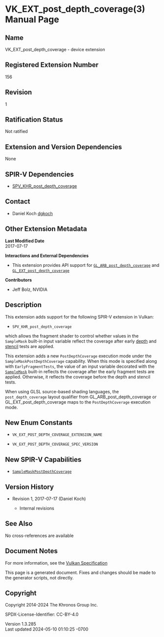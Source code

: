 # VK_EXT_post_depth_coverage(3) Manual Page

## Name

VK_EXT_post_depth_coverage - device extension



## <a href="#_registered_extension_number" class="anchor"></a>Registered Extension Number

156

## <a href="#_revision" class="anchor"></a>Revision

1

## <a href="#_ratification_status" class="anchor"></a>Ratification Status

Not ratified

## <a href="#_extension_and_version_dependencies" class="anchor"></a>Extension and Version Dependencies

None

## <a href="#_spir_v_dependencies" class="anchor"></a>SPIR-V Dependencies

- [SPV_KHR_post_depth_coverage](https://htmlpreview.github.io/?https://github.com/KhronosGroup/SPIRV-Registry/blob/main/extensions/KHR/SPV_KHR_post_depth_coverage.html)

## <a href="#_contact" class="anchor"></a>Contact

- Daniel Koch <a
  href="https://github.com/KhronosGroup/Vulkan-Docs/issues/new?body=%5BVK_EXT_post_depth_coverage%5D%20@dgkoch%0A*Here%20describe%20the%20issue%20or%20question%20you%20have%20about%20the%20VK_EXT_post_depth_coverage%20extension*"
  target="_blank" rel="nofollow noopener"><em></em>dgkoch</a>

## <a href="#_other_extension_metadata" class="anchor"></a>Other Extension Metadata

**Last Modified Date**  
2017-07-17

**Interactions and External Dependencies**  
- This extension provides API support for
  [`GL_ARB_post_depth_coverage`](https://registry.khronos.org/OpenGL/extensions/ARB/ARB_post_depth_coverage.txt)
  and
  [`GL_EXT_post_depth_coverage`](https://registry.khronos.org/OpenGL/extensions/EXT/EXT_post_depth_coverage.txt)

**Contributors**  
- Jeff Bolz, NVIDIA

## <a href="#_description" class="anchor"></a>Description

This extension adds support for the following SPIR-V extension in
Vulkan:

- `SPV_KHR_post_depth_coverage`

which allows the fragment shader to control whether values in the
`SampleMask` built-in input variable reflect the coverage after early <a
href="https://registry.khronos.org/vulkan/specs/1.3-extensions/html/vkspec.html#fragops-depth"
target="_blank" rel="noopener">depth</a> and <a
href="https://registry.khronos.org/vulkan/specs/1.3-extensions/html/vkspec.html#fragops-stencil"
target="_blank" rel="noopener">stencil</a> tests are applied.

This extension adds a new `PostDepthCoverage` execution mode under the
`SampleMaskPostDepthCoverage` capability. When this mode is specified
along with `EarlyFragmentTests`, the value of an input variable
decorated with the <a
href="https://registry.khronos.org/vulkan/specs/1.3-extensions/html/vkspec.html#interfaces-builtin-variables-samplemask"
target="_blank" rel="noopener"><code>SampleMask</code></a> built-in
reflects the coverage after the early fragment tests are applied.
Otherwise, it reflects the coverage before the depth and stencil tests.

When using GLSL source-based shading languages, the
`post_depth_coverage` layout qualifier from GL_ARB_post_depth_coverage
or GL_EXT_post_depth_coverage maps to the `PostDepthCoverage` execution
mode.

## <a href="#_new_enum_constants" class="anchor"></a>New Enum Constants

- `VK_EXT_POST_DEPTH_COVERAGE_EXTENSION_NAME`

- `VK_EXT_POST_DEPTH_COVERAGE_SPEC_VERSION`

## <a href="#_new_spir_v_capabilities" class="anchor"></a>New SPIR-V Capabilities

- <a
  href="https://registry.khronos.org/vulkan/specs/1.3-extensions/html/vkspec.html#spirvenv-capabilities-table-SampleMaskPostDepthCoverage"
  target="_blank"
  rel="noopener"><code>SampleMaskPostDepthCoverage</code></a>

## <a href="#_version_history" class="anchor"></a>Version History

- Revision 1, 2017-07-17 (Daniel Koch)

  - Internal revisions

## <a href="#_see_also" class="anchor"></a>See Also

No cross-references are available

## <a href="#_document_notes" class="anchor"></a>Document Notes

For more information, see the <a
href="https://registry.khronos.org/vulkan/specs/1.3-extensions/html/vkspec.html#VK_EXT_post_depth_coverage"
target="_blank" rel="noopener">Vulkan Specification</a>

This page is a generated document. Fixes and changes should be made to
the generator scripts, not directly.

## <a href="#_copyright" class="anchor"></a>Copyright

Copyright 2014-2024 The Khronos Group Inc.

SPDX-License-Identifier: CC-BY-4.0

Version 1.3.285  
Last updated 2024-05-10 01:10:25 -0700
